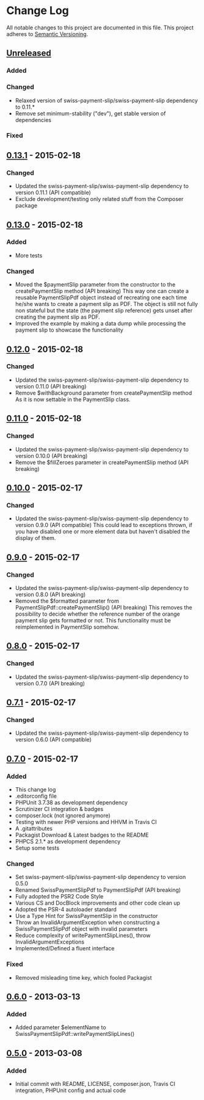 # Change Log
All notable changes to this project are documented in this file.
This project adheres to [Semantic Versioning](http://semver.org/).

## [Unreleased](https://github.com/ravage84/SwissPaymentSlipPdf/compare/0.13.1...master)
### Added

### Changed
- Relaxed version of swiss-payment-slip/swiss-payment-slip dependency to 0.11.*
- Remove set minimum-stability ("dev"), get stable version of dependencies

### Fixed

## [0.13.1](https://github.com/ravage84/SwissPaymentSlipPdf/releases/tag/0.13.1) - 2015-02-18
### Changed
- Updated the swiss-payment-slip/swiss-payment-slip dependency to version 0.11.1 (API compatible)
- Exclude development/testing only related stuff from the Composer package

## [0.13.0](https://github.com/ravage84/SwissPaymentSlipPdf/releases/tag/0.13.0) - 2015-02-18
### Added
- More tests

### Changed
- Moved the $paymentSlip parameter from the constructor to the createPaymentSlip method (API breaking)
  This way one can create a reusable PaymentSlipPdf object instead of recreating one
  each time he/she wants to create a payment slip as PDF.
  The object is still not fully non stateful but the state (the payment slip reference)
  gets unset after creating the payment slip as PDF.
- Improved the example by making a data dump while processing the payment slip to showcase the functionality

## [0.12.0](https://github.com/ravage84/SwissPaymentSlipPdf/releases/tag/0.12.0) - 2015-02-18
### Changed
- Updated the swiss-payment-slip/swiss-payment-slip dependency to version 0.11.0 (API breaking)
- Remove $withBackground parameter from createPaymentSlip method
  As it is now settable in the PaymentSlip class.

## [0.11.0](https://github.com/ravage84/SwissPaymentSlipPdf/releases/tag/0.11.0) - 2015-02-18
### Changed
- Updated the swiss-payment-slip/swiss-payment-slip dependency to version 0.10.0 (API breaking)
- Remove the $fillZeroes parameter in createPaymentSlip method (API breaking)

## [0.10.0](https://github.com/ravage84/SwissPaymentSlipPdf/releases/tag/0.10.0) - 2015-02-17
### Changed
- Updated the swiss-payment-slip/swiss-payment-slip dependency to version 0.9.0 (API compatible)
  This could lead to exceptions thrown, if you have disabled one or more element data
  but haven't disabled the display of them.

## [0.9.0](https://github.com/ravage84/SwissPaymentSlipPdf/releases/tag/0.9.0) - 2015-02-17
### Changed
- Updated the swiss-payment-slip/swiss-payment-slip dependency to version 0.8.0 (API breaking)
- Removed the $formatted parameter from PaymentSlipPdf::createPaymentSlip() (API breaking)
  This removes the possibility to decide whether the reference number of the orange payment slip gets formatted or not.
  This functionality must be reimplemented in PaymentSlip somehow.

## [0.8.0](https://github.com/ravage84/SwissPaymentSlipPdf/releases/tag/0.8.0) - 2015-02-17
### Changed
- Updated the swiss-payment-slip/swiss-payment-slip dependency to version 0.7.0 (API breaking)

## [0.7.1](https://github.com/ravage84/SwissPaymentSlipPdf/releases/tag/0.7.1) - 2015-02-17
### Changed
- Updated the swiss-payment-slip/swiss-payment-slip dependency to version 0.6.0 (API compatible)

## [0.7.0](https://github.com/ravage84/SwissPaymentSlipPdf/releases/tag/0.7.0) - 2015-02-17
### Added
- This change log
- .editorconfig file
- PHPUnit 3.7.38 as development dependency
- Scrutinizer CI integration & badges
- composer.lock (not ignored anymore)
- Testing with newer PHP versions and  HHVM in Travis CI
- A .gitattributes
- Packagist Download & Latest badges to the README
- PHPCS 2.1.* as development dependency
- Setup some tests

### Changed
- Set swiss-payment-slip/swiss-payment-slip dependency to version 0.5.0
- Renamed SwissPaymentSlipPdf to PaymentSlipPdf (API breaking)
- Fully adopted the PSR2 Code Style
- Various CS and DocBlock improvements and other code clean up
- Adopted the PSR-4 autoloader standard
- Use a Type Hint for SwissPaymentSlip in the constructor
- Throw an InvalidArgumentException when constructing a SwissPaymentSlipPdf object with invalid parameters
- Reduce complexity of writePaymentSlipLines(), throw InvalidArgumentExceptions
- Implemented/Defined a fluent interface

### Fixed
- Removed misleading time key, which fooled Packagist

## [0.6.0](https://github.com/ravage84/SwissPaymentSlipPdf/releases/tag/0.6.0) - 2013-03-13
### Added
- Added parameter $elementName to SwissPaymentSlipPdf::writePaymentSlipLines()

## [0.5.0](https://github.com/ravage84/SwissPaymentSlipPdf/releases/tag/0.5.0) - 2013-03-08
### Added
- Initial commit with README, LICENSE, composer.json, Travis CI integration, PHPUnit config and actual code
